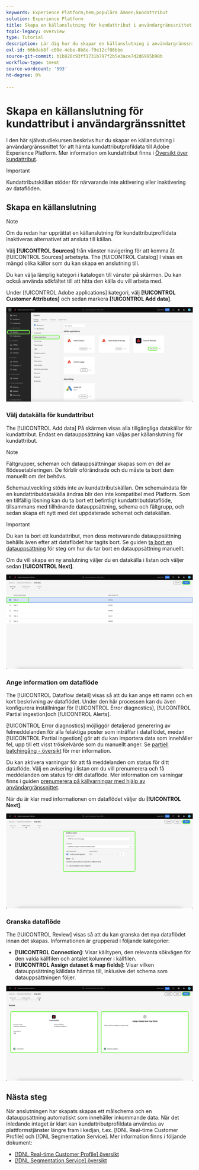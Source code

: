 ```yaml
---
keywords: Experience Platform;hem;populära ämnen;kundattribut
solution: Experience Platform
title: Skapa en källanslutning för kundattribut i användargränssnittet
topic-legacy: overview
type: Tutorial
description: Lär dig hur du skapar en källanslutning i användargränssnittet för att överföra kundattributprofildata till Adobe Experience Platform.
exl-id: 66bdab8f-c00e-4ebe-8b8e-f9e12cf86bbe
source-git-commit: b1b820c93ff1731b797f2b5e3ace7d2d6995b98b
workflow-type: tm+mt
source-wordcount: '593'
ht-degree: 0%

---
```


# Skapa en källanslutning för kundattribut i användargränssnittet

I den här självstudiekursen beskrivs hur du skapar en källanslutning i användargränssnittet för att hämta kundattributprofildata till Adobe Experience Platform. Mer information om kundattribut finns i [Översikt över kundattribut](https://experienceleague.adobe.com/docs/core-services/interface/customer-attributes/attributes.html).

>[!IMPORTANT]
>
>Kundattributskällan stöder för närvarande inte aktivering eller inaktivering av dataflöden.

## Skapa en källanslutning

>[!NOTE]
>
>Om du redan har upprättat en källanslutning för kundattributprofildata inaktiveras alternativet att ansluta till källan.

Välj **[!UICONTROL Sources]** från vänster navigering för att komma åt [!UICONTROL Sources] arbetsyta. The [!UICONTROL Catalog] I visas en mängd olika källor som du kan skapa en anslutning till.

Du kan välja lämplig kategori i katalogen till vänster på skärmen. Du kan också använda sökfältet till att hitta den källa du vill arbeta med.

Under [!UICONTROL Adobe applications] kategori, välj **[!UICONTROL Customer Attributes]** och sedan markera **[!UICONTROL Add data]**.

![katalog](../../../../images/tutorials/create/customer-attributes/catalog.png)

### Välj datakälla för kundattribut

The [!UICONTROL Add data] På skärmen visas alla tillgängliga datakällor för kundattribut. Endast en datauppsättning kan väljas per källanslutning för kundattribut.

>[!NOTE]
>
>Fältgrupper, scheman och datauppsättningar skapas som en del av flödesetableringen. De förblir oförändrade och du måste ta bort dem manuellt om det behövs.

Schemautveckling stöds inte av kundattributskällan. Om schemaindata för en kundattributdatakälla ändras blir den inte kompatibel med Platform. Som en tillfällig lösning kan du ta bort ett befintligt kundattributdataflöde, tillsammans med tillhörande datauppsättning, schema och fältgrupp, och sedan skapa ett nytt med det uppdaterade schemat och datakällan.

>[!IMPORTANT]
>
>Du kan ta bort ett kundattribut, men dess motsvarande datauppsättning behålls även efter att dataflödet har tagits bort. Se guiden [ta bort en datauppsättning](../../../../../catalog/datasets/user-guide.md) för steg om hur du tar bort en datauppsättning manuellt.

Om du vill skapa en ny anslutning väljer du en datakälla i listan och väljer sedan **[!UICONTROL Next]**.

![tilläggsdata](../../../../images/tutorials/create/customer-attributes/add-data.png)

### Ange information om dataflöde

The [!UICONTROL Dataflow detail] visas så att du kan ange ett namn och en kort beskrivning av dataflödet. Under den här processen kan du även konfigurera inställningar för [!UICONTROL Error diagnostics], [!UICONTROL Partial ingestion]och [!UICONTROL Alerts].

[!UICONTROL Error diagnostics] möjliggör detaljerad generering av felmeddelanden för alla felaktiga poster som inträffar i dataflödet, medan [!UICONTROL Partial ingestion] gör att du kan importera data som innehåller fel, upp till ett visst tröskelvärde som du manuellt anger. Se [partiell batchingång - översikt](../../../../../ingestion/batch-ingestion/partial.md) för mer information.

Du kan aktivera varningar för att få meddelanden om status för ditt dataflöde. Välj en avisering i listan om du vill prenumerera och få meddelanden om status för ditt dataflöde. Mer information om varningar finns i guiden [prenumerera på källvarningar med hjälp av användargränssnittet](../../alerts.md).

När du är klar med informationen om dataflödet väljer du **[!UICONTROL Next]**.

![dataflöde-detail](../../../../images/tutorials/create/customer-attributes/dataflow-detail.png)

### Granska dataflöde

The [!UICONTROL Review] visas så att du kan granska det nya dataflödet innan det skapas. Informationen är grupperad i följande kategorier:

* **[!UICONTROL Connection]**: Visar källtypen, den relevanta sökvägen för den valda källfilen och antalet kolumner i källfilen.
* **[!UICONTROL Assign dataset & map fields]**: Visar vilken datauppsättning källdata hämtas till, inklusive det schema som datauppsättningen följer.

![recension](../../../../images/tutorials/create/customer-attributes/review.png)

## Nästa steg

När anslutningen har skapats skapas ett målschema och en datauppsättning automatiskt som innehåller inkommande data. När det inledande intaget är klart kan kundattributprofildata användas av plattformstjänster längre fram i kedjan, t.ex. [!DNL Real-time Customer Profile] och [!DNL Segmentation Service]. Mer information finns i följande dokument:

* [[!DNL Real-time Customer Profile] översikt](../../../../../profile/home.md)
* [[!DNL Segmentation Service] översikt](../../../../../segmentation/home.md)
